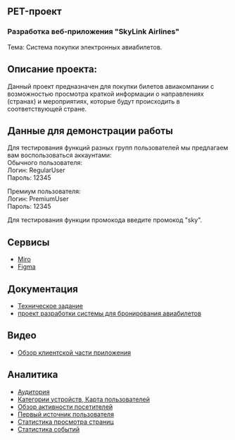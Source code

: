 ## PET-проект
### Разработка веб-приложения "SkyLink Airlines"
Тема:  Система покупки электронных авиабилетов.
## Описание проекта:
Данный проект предназначен для покупки билетов авиакомпании с возможностью просмотра краткой информации о направлениях (странах) и мероприятиях, которые будут происходить в соответствующей стране.

## Данные для демонстрации работы
Для тестирования функций разных групп пользователей мы предлагаем вам воспользоваться аккаунтами:  
Обычного пользователя:  
Логин: RegularUser  
Пароль: 12345  

Премиум пользователя:  
Логин: PremiumUser  
Пароль: 12345  

Для тестирования функции промокода введите промокод "sky".

## Сервисы

*	[Miro](https://miro.com/app/board/uXjVMei1diI=/?share_link_id=979339232749)
*	[Figma](https://www.figma.com/file/bekrxpcynVxZkDQQPqe1AC/Untitled?node-id=0%3A1&t=yazoRJCk2nWvnVm9-1)
  
## Документация
*	[Техническое задание]([https://github.com/ErronMeesh/TP-4.1-1/blob/main/documentation/Tekhnicheskoe_zadanie.pdf](https://github.com/Err0nMeesh/SkyLinkAir/blob/main/documentation/%D0%A2%D0%B5%D1%85%D0%BD%D0%B8%D1%87%D0%B5%D1%81%D0%BA%D0%BE%D0%B5%20%D0%B7%D0%B0%D0%B4%D0%B0%D0%BD%D0%B8%D0%B5.pdf))
*	[проект разработки системы для бронирования авиабилетов]([https://github.com/ErronMeesh/TP-4.1-1/blob/main/documentation/Kursovoy_proekt.pdf](https://github.com/Err0nMeesh/SkyLinkAir/blob/main/documentation/%D0%BF%D1%80%D0%BE%D0%B5%D0%BA%D1%82%20%D1%80%D0%B0%D0%B7%D1%80%D0%B0%D0%B1%D0%BE%D1%82%D0%BA%D0%B8%20%D1%81%D0%B8%D1%81%D1%82%D0%B5%D0%BC%D1%8B%20%D0%B4%D0%BB%D1%8F%20%D0%B1%D1%80%D0%BE%D0%BD%D0%B8%D1%80%D0%BE%D0%B2%D0%B0%D0%BD%D0%B8%D1%8F%20%D0%B0%D0%B2%D0%B8%D0%B0%D0%B1%D0%B8%D0%BB%D0%B5%D1%82%D0%BE%D0%B2.pdf))

## Видео
* [Обзор клиентской части приложения]([https://drive.google.com/drive/folders/1jZyPDKNeObwtjBFFNHRWF2BoGR_oy4_F?usp=sharing](https://github.com/Err0nMeesh/SkyLinkAir/tree/main/%D0%92%D0%B8%D0%B4%D0%B5%D0%BE%D0%BF%D1%80%D0%B5%D0%B7%D0%B5%D0%BD%D1%82%D0%B0%D1%86%D0%B8%D1%8F%20%D0%BA%D0%BB%D0%B8%D0%B5%D0%BD%D1%82%D1%81%D0%BA%D0%BE%D0%B9%20%D1%87%D0%B0%D1%81%D1%82%D0%B8))


## Аналитика
*	[Аудитория](https://github.com/Err0nMeesh/SkyLinkAir/blob/main/Analytics/%D0%90%D1%83%D0%B4%D0%B8%D1%82%D0%BE%D1%80%D0%B8%D1%8F.png)
*	[Категории устройств, Карта пользователей](https://github.com/Err0nMeesh/SkyLinkAir/blob/main/Analytics/%D0%9A%D0%B0%D1%82%D0%B5%D0%B3%D0%BE%D1%80%D0%B8%D0%B8%20%D1%83%D1%81%D1%82%D1%80%D0%BE%D0%B9%D1%81%D1%82%D0%B2%2C%20%D0%BA%D0%B0%D1%80%D1%82%D0%B0%20%D0%BF%D0%BE%D0%BB%D1%8C%D0%B7%D0%BE%D0%B2%D0%B0%D1%82%D0%B5%D0%BB%D0%B5%D0%B9.png)
*	[Обзор активности посетителей](https://github.com/Err0nMeesh/SkyLinkAir/blob/main/Analytics/%D0%9E%D0%B1%D0%B7%D0%BE%D1%80%20%D0%B0%D0%BA%D1%82%D0%B8%D0%B2%D0%BD%D0%BE%D1%81%D1%82%D0%B8%20%D0%BF%D0%BE%D1%81%D0%B5%D1%82%D0%B8%D1%82%D0%B5%D0%BB%D0%B5%D0%B9.png)
*	[Первый источник пользователя](https://github.com/Err0nMeesh/SkyLinkAir/blob/main/Analytics/%D0%9F%D0%B5%D1%80%D0%B2%D1%8B%D0%B9%20%D0%B8%D1%81%D1%82%D0%BE%D1%87%D0%BD%D0%B8%D0%BA%20%D0%BF%D0%BE%D0%BB%D1%8C%D0%B7%D0%BE%D0%B2%D0%B0%D1%82%D0%B5%D0%BB%D1%8F.png)
*	[Статистика просмотра страниц](https://github.com/Err0nMeesh/SkyLinkAir/blob/main/Analytics/%D0%A1%D1%82%D0%B0%D1%82%D0%B8%D1%81%D1%82%D0%B8%D0%BA%D0%B0%20%D0%BF%D1%80%D0%BE%D1%81%D0%BC%D0%BE%D1%82%D1%80%D0%B0%20%D1%81%D1%82%D1%80%D0%B0%D0%BD%D0%B8%D1%86.png)
*	[Статистика событий](https://github.com/Err0nMeesh/SkyLinkAir/blob/main/Analytics/%D0%A1%D1%82%D0%B0%D1%82%D0%B8%D1%81%D1%82%D0%B8%D0%BA%D0%B0%20%D1%81%D0%BE%D0%B1%D1%8B%D1%82%D0%B8%D0%B9%20%D0%B2%20%D0%BF%D1%80%D0%B8%D0%BB%D0%BE%D0%B6%D0%B5%D0%BD%D0%B8%D0%B8.png)

